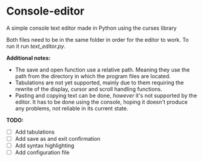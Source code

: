 # Console-editor
A simple console text editor made in Python using the curses library

Both files need to be in the same folder in order for the editor to work. To run it run _text_editor.py_.

__Additional notes:__
* The save and open function use a relative path. Meaning they use the path from the directory in which the program files are located.
* Tabulations are not yet supported, mainly due to them requiring the rewrite of the display, cursor and scroll handling functions.
* Pasting and copying text can be done, _however_ it's not supported by the editor. It has to be done using the console, hoping it doesn't produce any problems, not reliable in its current state.

__TODO:__
- [ ] Add tabulations
- [ ] Add save as and exit confirmation
- [ ] Add syntax highlighting
- [ ] Add configuration file
